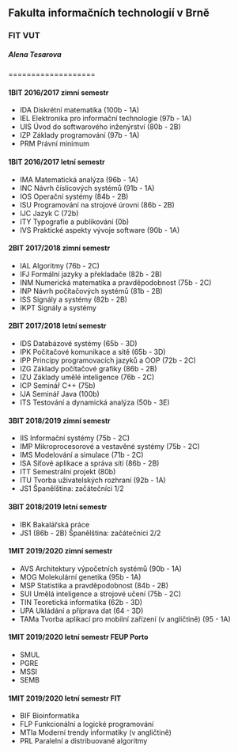 
## Fakulta informačních technologií v Brně
### FIT VUT
##### Alena Tesarova
===================

#### 1BIT 2016/2017 zimní semestr

- IDA Diskrétní matematika (100b - 1A)
- IEL Elektronika pro informační technologie (97b - 1A)
- UIS Úvod do softwarového inženýrství (80b - 2B)
- IZP Základy programování (97b - 1A)
- PRM Právní minimum

#### 1BIT 2016/2017 letní semestr
- IMA Matematická analýza (96b - 1A)
- INC Návrh číslicových systémů (91b - 1A)
- IOS Operační systémy (84b - 2B)
- ISU Programování na strojové úrovni (86b - 2B)
- IJC Jazyk C (72b)
- ITY Typografie a publikování (0b)
- IVS Praktické aspekty vývoje software (90b - 1A)

#### 2BIT 2017/2018 zimní semestr
- IAL Algoritmy (76b - 2C)
- IFJ Formální jazyky a překladače (82b - 2B)
- INM Numerická matematika a pravděpodobnost (75b - 2C)
- INP Návrh počítačových systémů (81b - 2B)
- ISS Signály a systémy (82b - 2B)
- IKPT 	Signály a systémy

#### 2BIT 2017/2018 letní semestr
- IDS Databázové systémy (65b - 3D)
- IPK Počítačové komunikace a sítě (65b - 3D)
- IPP Principy programovacích jazyků a OOP (72b - 2C)
- IZG Základy počítačové grafiky (86b - 2B)
- IZU Základy umělé inteligence (76b - 2C)
- ICP Seminář C++ (75b)
- IJA Seminář Java (100b)
- ITS Testování a dynamická analýza (50b - 3E)

#### 3BIT 2018/2019 zimní semestr
- IIS Informační systémy (75b - 2C)
- IMP Mikroprocesorové a vestavěné systémy (75b - 2C)
- IMS Modelování a simulace (71b - 2C)
- ISA Síťové aplikace a správa sítí (86b - 2B)
- ITT Semestrální projekt (80b)
- ITU Tvorba uživatelských rozhraní (92b - 1A)
- JS1 Španělština: začátečníci 1/2

#### 3BIT 2018/2019 letní semestr
- IBK Bakalářská práce
- JS1 (86b - 2B) Španělština: začátečníci 2/2

#### 1MIT 2019/2020 zimní semestr
- AVS Architektury výpočetních systémů (90b - 1A)
- MOG Molekulární genetika (95b - 1A)
- MSP Statistika a pravděpodobnost (84b - 2B)
- SUI Umělá inteligence a strojové učení (75b - 2C)
- TIN Teoretická informatika (62b - 3D)
- UPA Ukládání a příprava dat (64 - 3D)
- TAMa Tvorba aplikací pro mobilní zařízení (v angličtině) (95 - 1A)

#### 1MIT 2019/2020 letní semestr FEUP Porto
- SMUL
- PGRE
- MSSI
- SEMB

#### 1MIT 2019/2020 letní semestr FIT
- BIF Bioinformatika
- FLP Funkcionální a logické programování
- MTIa Moderní trendy informatiky (v angličtině)
- PRL Paralelní a distribuované algoritmy